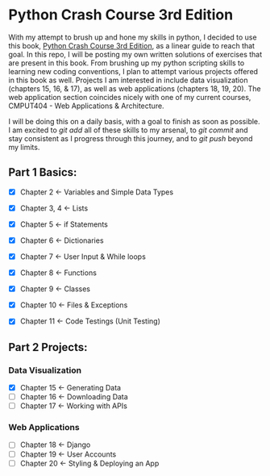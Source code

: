 # Python Crash Course 3rd Edition

With my attempt to brush up and hone my skills in python, I decided to use this book, [Python Crash Course 3rd Edition](https://nostarch.com/python-crash-course-3rd-edition), as a linear guide to reach that goal. In this repo, I will be posting my own written solutions of  exercises that are present in this book. From brushing up my python scripting skills to learning new coding conventions, I plan to attempt various projects offered in this book as well. Projects I am interested in include data visualization (chapters 15, 16, & 17), as well as web applications (chapters 18, 19, 20). The web application section coincides nicely with one of my current courses, CMPUT404 - Web Applications & Architecture. 

I will be doing this on a daily basis, with a goal to finish as soon as possible. I am excited to *git add* all of these skills to my arsenal, to *git commit* and stay consistent as I progress through this journey, and to *git push* beyond my limits. 

## Part 1 Basics:

- [x] Chapter 2 <- Variables and Simple Data Types  
- [x] Chapter 3, 4 <- Lists  
- [x] Chapter 5 <- if Statements  
- [x] Chapter 6 <- Dictionaries  
- [x] Chapter 7 <- User Input & While loops  
- [x] Chapter 8 <- Functions  
- [x] Chapter 9 <- Classes  
- [x] Chapter 10 <- Files & Exceptions  
- [x] Chapter 11 <- Code Testings (Unit Testing)  


## Part 2 Projects:
### Data Visualization
- [x] Chapter 15 <- Generating Data   
- [ ] Chapter 16 <- Downloading Data  
- [ ] Chapter 17 <- Working with APIs  

### Web Applications
- [ ] Chapter 18 <- Django  
- [ ] Chapter 19 <- User Accounts  
- [ ] Chapter 20 <- Styling & Deploying an App  
